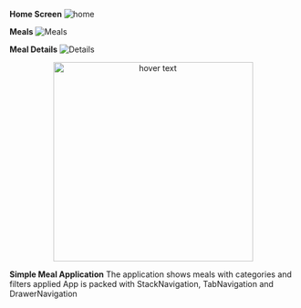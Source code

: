 **Home Screen**
![home](./assets/images/cover.png)

**Meals**
![Meals](./assets/images/cover2.png)

**Meal Details**
![Details](./assets/images/cover3.png)

<p align="center">
  <img src="./assets/images/cover4.png" width="350" title="hover text">
</p>

**Simple Meal Application** 
The application shows meals with categories and filters applied
App is packed with StackNavigation, TabNavigation and DrawerNavigation

